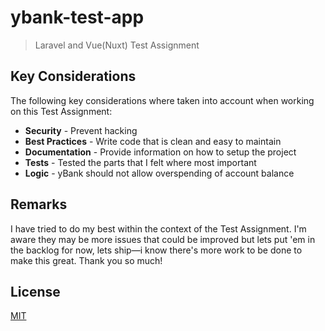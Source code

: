 # ybank-test-app
> Laravel and Vue(Nuxt) Test Assignment 

## Key Considerations
The following key considerations where taken into account when working on this Test Assignment:

* **Security** - Prevent hacking
* **Best Practices** - Write code that is clean and easy to maintain
* **Documentation** - Provide information on how to setup the project
* **Tests** -  Tested the parts that I felt where most important
* **Logic** - yBank should not allow overspending of account balance

## Remarks
I have tried to do my best within the context of the Test Assignment. I'm aware they may be more issues that could be improved but lets put 'em in the backlog for now, lets ship—i know there's more work to be done to make this great. Thank you so much!

## License
[MIT](https://choosealicense.com/licenses/mit/)
